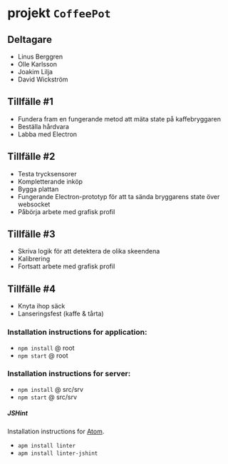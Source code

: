 # projekt `CoffeePot`

## Deltagare
- Linus Berggren
- Olle Karlsson
- Joakim Lilja
- David Wickström



## Tillfälle #1
- Fundera fram en fungerande metod att mäta state på kaffebryggaren
- Beställa hårdvara
- Labba med Electron

## Tillfälle #2
- Testa trycksensorer
- Kompletterande inköp
- Bygga plattan
- Fungerande Electron-prototyp för att ta sända bryggarens state över websocket
- Påbörja arbete med grafisk profil


## Tillfälle #3
- Skriva logik för att detektera de olika skeendena
- Kalibrering
- Fortsatt arbete med grafisk profil

## Tillfälle #4
- Knyta ihop säck
- Lanseringsfest (kaffe & tårta)





### Installation instructions for application:
  * `npm install` @ root
  * `npm start` @ root

### Installation instructions for server:
  * `npm install` @ src/srv
  * `npm start` @ src/srv


##### JSHint
  Installation instructions for [Atom](www.atom.io).
  * `apm install linter`
  * `apm install linter-jshint`
